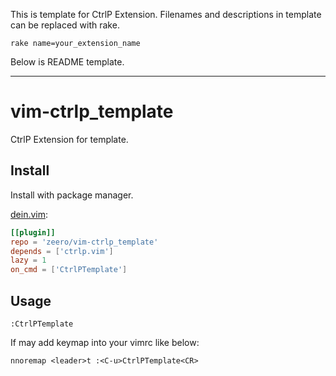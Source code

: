 This is template for CtrlP Extension.
Filenames and descriptions in template can be replaced with rake.
```
rake name=your_extension_name
```
Below is README template.

---
# vim-ctrlp_template
CtrlP Extension for template.

## Install
Install with package manager.

[dein.vim](https://github.com/Shougo/dein.vim):
```dein.toml
[[plugin]]
repo = 'zeero/vim-ctrlp_template'
depends = ['ctrlp.vim']
lazy = 1
on_cmd = ['CtrlPTemplate']
```

## Usage
```
:CtrlPTemplate
```

If may add keymap into your vimrc like below:
```
nnoremap <leader>t :<C-u>CtrlPTemplate<CR>
```

